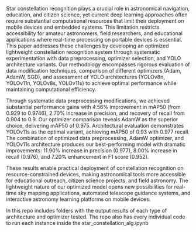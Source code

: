 Star constellation recognition plays a crucial role in astronomical navigation, education, and citizen science, yet current deep learning approaches often require substantial computational resources that limit their deployment on mobile devices and embedded systems. This limitation restricts accessibility for amateur astronomers, field researchers, and educational applications where real-time processing on portable devices is essential.
This paper addresses these challenges by developing an optimized lightweight constellation recognition system through systematic experimentation with data preprocessing, optimizer selection, and YOLO architecture variants. Our methodology encompasses rigorous evaluation of data modification techniques, comparison of different optimizers (Adam, AdamW, SGD), and assessment of YOLO architectures (YOLOv8n, YOLOv11n, YOLOv8s, YOLOv11s) to achieve optimal performance while maintaining computational efficiency.

Through systematic data preprocessing modifications, we achieved substantial performance gains with 4.56% improvement in mAP50 (from 0.929 to 0.9746), 2.70% increase in precision, and recovery of recall from 0.904 to 0.9. Our optimizer comparison reveals AdamW as the superior choice, delivering mAP50 of 0.975. Architectural evaluation demonstrates YOLOv11s as the optimal variant, achieving mAP50 of 0.93 with 0.977 recall. The combination of optimized data preprocessing, AdamW optimizer, and YOLOv11s architecture produces our best-performing model with dramatic improvements: 11.90% increase in precision (0.977), 8.00% increase in recall (0.976), and 7.20% enhancement in F1 score (0.952).

These results enable practical deployment of constellation recognition on resource-constrained devices, making astronomical tools more accessible for educational outreach, citizen science projects, and field astronomy. The lightweight nature of our optimized model opens new possibilities for real-time sky mapping applications, automated telescope guidance systems, and interactive astronomy learning platforms on mobile devices.


In this repo includes folders with the output results of each type of architecture and optimizer tested. The repo also has every individual code to run each instance inside the star_constellation_alg.ipynb
